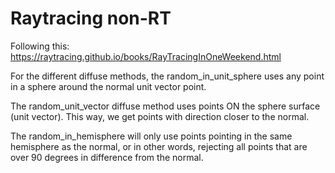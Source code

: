 # Raytracing non-RT

Following this: https://raytracing.github.io/books/RayTracingInOneWeekend.html


For the different diffuse methods, the random_in_unit_sphere uses any point in a sphere around the normal unit vector point.

The random_unit_vector diffuse method uses points ON the sphere surface (unit vector). This way, we get points with direction closer to the normal.

The random_in_hemisphere will only use points pointing in the same hemisphere as the normal, or in other words, rejecting all points that are over 90 degrees in difference from the normal.

